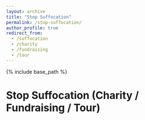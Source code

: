 ```yaml
---
layout: archive
title: "Stop Suffocation"
permalink: /stop-suffocation/
author_profile: true
redirect_from:
  - /suffocation
  - /charity
  - /fundraising
  - /tour
---
```


{% include base_path %}

Stop Suffocation (Charity / Fundraising / Tour)
======